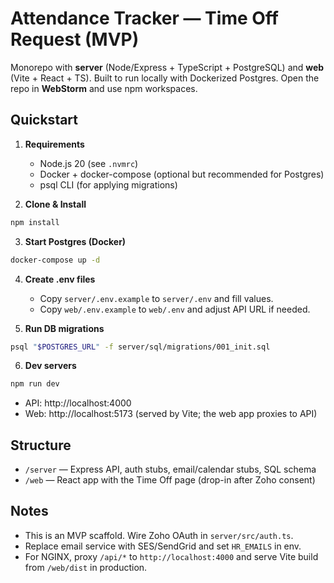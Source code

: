 
# Attendance Tracker — Time Off Request (MVP)

Monorepo with **server** (Node/Express + TypeScript + PostgreSQL) and **web** (Vite + React + TS).
Built to run locally with Dockerized Postgres. Open the repo in **WebStorm** and use npm workspaces.

## Quickstart

1) **Requirements**
   - Node.js 20 (see `.nvmrc`)
   - Docker + docker-compose (optional but recommended for Postgres)
   - psql CLI (for applying migrations)

2) **Clone & Install**
```bash
npm install
```

3) **Start Postgres (Docker)**
```bash
docker-compose up -d
```

4) **Create .env files**
   - Copy `server/.env.example` to `server/.env` and fill values.
   - Copy `web/.env.example` to `web/.env` and adjust API URL if needed.

5) **Run DB migrations**
```bash
psql "$POSTGRES_URL" -f server/sql/migrations/001_init.sql
```

6) **Dev servers**
```bash
npm run dev
```
- API: http://localhost:4000
- Web: http://localhost:5173  (served by Vite; the web app proxies to API)

## Structure
- `/server` — Express API, auth stubs, email/calendar stubs, SQL schema
- `/web` — React app with the Time Off page (drop-in after Zoho consent)

## Notes
- This is an MVP scaffold. Wire Zoho OAuth in `server/src/auth.ts`.
- Replace email service with SES/SendGrid and set `HR_EMAILS` in env.
- For NGINX, proxy `/api/*` to `http://localhost:4000` and serve Vite build from `/web/dist` in production.
